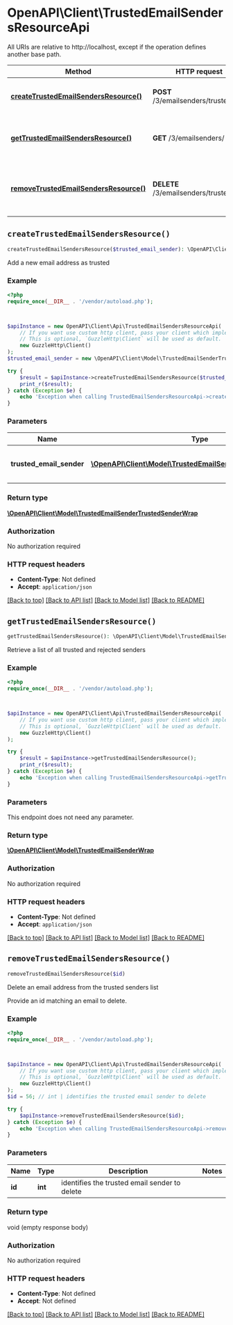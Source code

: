 # OpenAPI\Client\TrustedEmailSendersResourceApi

All URIs are relative to http://localhost, except if the operation defines another base path.

| Method | HTTP request | Description |
| ------------- | ------------- | ------------- |
| [**createTrustedEmailSendersResource()**](TrustedEmailSendersResourceApi.md#createTrustedEmailSendersResource) | **POST** /3/emailsenders/trusted | Add a new email address as trusted |
| [**getTrustedEmailSendersResource()**](TrustedEmailSendersResourceApi.md#getTrustedEmailSendersResource) | **GET** /3/emailsenders/ | Retrieve a list of all trusted and rejected senders |
| [**removeTrustedEmailSendersResource()**](TrustedEmailSendersResourceApi.md#removeTrustedEmailSendersResource) | **DELETE** /3/emailsenders/trusted/{Id} | Delete an email address from the trusted senders list |


## `createTrustedEmailSendersResource()`

```php
createTrustedEmailSendersResource($trusted_email_sender): \OpenAPI\Client\Model\TrustedEmailSenderTrustedSenderWrap
```

Add a new email address as trusted

### Example

```php
<?php
require_once(__DIR__ . '/vendor/autoload.php');



$apiInstance = new OpenAPI\Client\Api\TrustedEmailSendersResourceApi(
    // If you want use custom http client, pass your client which implements `GuzzleHttp\ClientInterface`.
    // This is optional, `GuzzleHttp\Client` will be used as default.
    new GuzzleHttp\Client()
);
$trusted_email_sender = new \OpenAPI\Client\Model\TrustedEmailSenderTrustedSenderWrap(); // \OpenAPI\Client\Model\TrustedEmailSenderTrustedSenderWrap | trusted email sender to create

try {
    $result = $apiInstance->createTrustedEmailSendersResource($trusted_email_sender);
    print_r($result);
} catch (Exception $e) {
    echo 'Exception when calling TrustedEmailSendersResourceApi->createTrustedEmailSendersResource: ', $e->getMessage(), PHP_EOL;
}
```

### Parameters

| Name | Type | Description  | Notes |
| ------------- | ------------- | ------------- | ------------- |
| **trusted_email_sender** | [**\OpenAPI\Client\Model\TrustedEmailSenderTrustedSenderWrap**](../Model/TrustedEmailSenderTrustedSenderWrap.md)| trusted email sender to create | [optional] |

### Return type

[**\OpenAPI\Client\Model\TrustedEmailSenderTrustedSenderWrap**](../Model/TrustedEmailSenderTrustedSenderWrap.md)

### Authorization

No authorization required

### HTTP request headers

- **Content-Type**: Not defined
- **Accept**: `application/json`

[[Back to top]](#) [[Back to API list]](../../README.md#endpoints)
[[Back to Model list]](../../README.md#models)
[[Back to README]](../../README.md)

## `getTrustedEmailSendersResource()`

```php
getTrustedEmailSendersResource(): \OpenAPI\Client\Model\TrustedEmailSenderWrap
```

Retrieve a list of all trusted and rejected senders

### Example

```php
<?php
require_once(__DIR__ . '/vendor/autoload.php');



$apiInstance = new OpenAPI\Client\Api\TrustedEmailSendersResourceApi(
    // If you want use custom http client, pass your client which implements `GuzzleHttp\ClientInterface`.
    // This is optional, `GuzzleHttp\Client` will be used as default.
    new GuzzleHttp\Client()
);

try {
    $result = $apiInstance->getTrustedEmailSendersResource();
    print_r($result);
} catch (Exception $e) {
    echo 'Exception when calling TrustedEmailSendersResourceApi->getTrustedEmailSendersResource: ', $e->getMessage(), PHP_EOL;
}
```

### Parameters

This endpoint does not need any parameter.

### Return type

[**\OpenAPI\Client\Model\TrustedEmailSenderWrap**](../Model/TrustedEmailSenderWrap.md)

### Authorization

No authorization required

### HTTP request headers

- **Content-Type**: Not defined
- **Accept**: `application/json`

[[Back to top]](#) [[Back to API list]](../../README.md#endpoints)
[[Back to Model list]](../../README.md#models)
[[Back to README]](../../README.md)

## `removeTrustedEmailSendersResource()`

```php
removeTrustedEmailSendersResource($id)
```

Delete an email address from the trusted senders list

Provide an id matching an email to delete.

### Example

```php
<?php
require_once(__DIR__ . '/vendor/autoload.php');



$apiInstance = new OpenAPI\Client\Api\TrustedEmailSendersResourceApi(
    // If you want use custom http client, pass your client which implements `GuzzleHttp\ClientInterface`.
    // This is optional, `GuzzleHttp\Client` will be used as default.
    new GuzzleHttp\Client()
);
$id = 56; // int | identifies the trusted email sender to delete

try {
    $apiInstance->removeTrustedEmailSendersResource($id);
} catch (Exception $e) {
    echo 'Exception when calling TrustedEmailSendersResourceApi->removeTrustedEmailSendersResource: ', $e->getMessage(), PHP_EOL;
}
```

### Parameters

| Name | Type | Description  | Notes |
| ------------- | ------------- | ------------- | ------------- |
| **id** | **int**| identifies the trusted email sender to delete | |

### Return type

void (empty response body)

### Authorization

No authorization required

### HTTP request headers

- **Content-Type**: Not defined
- **Accept**: Not defined

[[Back to top]](#) [[Back to API list]](../../README.md#endpoints)
[[Back to Model list]](../../README.md#models)
[[Back to README]](../../README.md)
